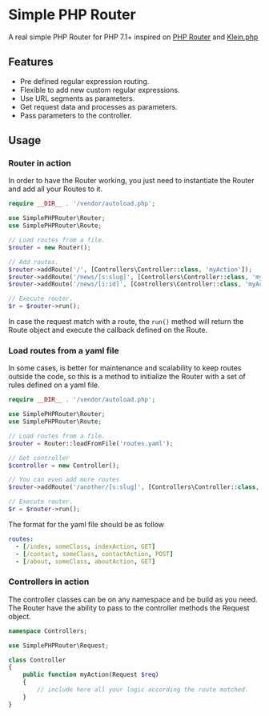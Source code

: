 # Simple PHP Router

A real simple PHP Router for PHP 7.1+ inspired on [PHP Router](https://github.com/dannyvankooten/PHP-Router) and [Klein.php](https://github.com/klein/klein.php)

## Features

- Pre defined regular expression routing.
- Flexible to add new custom regular expressions.
- Use URL segments as parameters.
- Get request data and processes as parameters.
- Pass parameters to the controller.


## Usage

### Router in action
In order to have the Router working, you just need to instantiate the Router and add all your Routes to it.
```php
require __DIR__ . '/vendor/autoload.php';

use SimplePHPRouter\Router;
use SimplePHPRouter\Route;

// Load routes from a file.
$router = new Router();

// Add routes.
$router->addRoute('/', [Controllers\Controller::class, 'myAction']);
$router->addRoute('/news/[s:slug]', [Controllers\Controller::class, 'myAction']);
$router->addRoute('/news/[i:id]', [Controllers\Controller::class, 'myAction'], 'POST');

// Execute router.
$r = $router->run();
```

In case the request match with a route, the `run()` method will return the Route object and execute the callback defined on the Route.

### Load routes from a yaml file
In some cases, is better for maintenance and scalability to keep routes outside the code, so this is a method to initialize the Router with a set of rules defined on a yaml file.

```php
require __DIR__ . '/vendor/autoload.php';

use SimplePHPRouter\Router;
use SimplePHPRouter\Route;

// Load routes from a file.
$router = Router::loadFromFile('routes.yaml');

// Get controller
$controller = new Controller();

// You can even add more routes
$router->addRoute('/another/[s:slug]', [Controllers\Controller::class, 'myAction']);

// Execute router.
$r = $router->run();
```

The format for the yaml file should be as follow
```yaml
routes:
  - [/index, someClass, indexAction, GET]
  - [/contact, someClass, contactAction, POST]
  - [/about, someClass, aboutAction, GET]
```

### Controllers in action

The controller classes can be on any namespace and be build as you need.  
The Router have the ability to pass to the controller methods the Request object.

```php
namespace Controllers;

use SimplePHPRouter\Request;

class Controller
{
    public function myAction(Request $req)
    {
        // include here all your logic according the route matched.
    }
}
```
